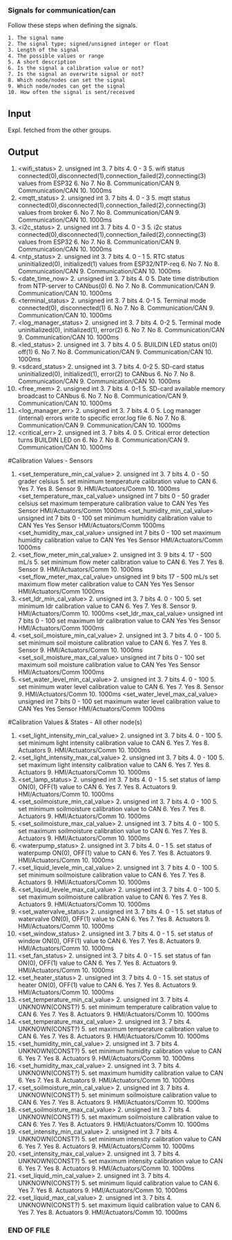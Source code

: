 ### Signals for communication/can

Follow these steps when defining the signals.

    1. The signal name
    2. The signal type; signed/unsigned integer or float
    3. Length of the signal
    4. The possible values or range
    5. A short description
    6. Is the signal a calibration value or not?
    7. Is the signal an overwrite signal or not?
    8. Which node/nodes can set the signal
    9. Which node/nodes can get the signal
    10. How often the signal is sent/received

## Input
Expl. fetched from the other groups.

## Output
1.  <wifi_status>     2.  unsigned int    3.  7 bits    4.  0 - 3    5.  wifi status connected(0),disconnected(1),connection_failed(2),connecting(3) values from ESP32      6.  No     7.  No      8.  Communication/CAN         9.  Communication/CAN              10. 1000ms
1.  <mqtt_status>     2.  unsigned int    3.  7 bits    4.  0 - 3    5.  mqtt status connected(0),disconnected(1),connection_failed(2),connecting(3) values from broker      6.  No     7.  No      8.  Communication/CAN         9.  Communication/CAN              10. 1000ms
1.  <i2c_status>     2.  unsigned int    3.  7 bits    4.  0 - 3    5.  i2c status connected(0),disconnected(1),connection_failed(2),connecting(3) values from ESP32      6.  No     7.  No      8.  Communication/CAN         9.  Communication/CAN              10. 1000ms
1.  <ntp_status>     2.  unsigned int    3.  7 bits    4.  0 - 1    5.  RTC status uninitialized(0), initialized(1) values from ESP32/NTP-req      6.  No     7.  No      8.  Communication/CAN         9.  Communication/CAN              10. 1000ms
1.  <date_time_now>     2.  unsigned int    3.  7 bits    4.  0    5.  Date time distribution from NTP-server to CANbus(0)      6.  No     7.  No      8.  Communication/CAN         9.  Communication/CAN              10. 1000ms
1.  <terminal_status>     2.  unsigned int    3.  7 bits    4.  0-1    5.  Terminal mode connected(0), disconnected(1)      6.  No     7.  No      8.  Communication/CAN         9.  Communication/CAN              10. 1000ms
1.  <log_manager_status>     2.  unsigned int    3.  7 bits    4.  0-2    5.  Terminal mode uninitialized(0), initialized(1), error(2)      6.  No     7.  No      8.  Communication/CAN         9.  Communication/CAN              10. 1000ms
1.  <led_status>     2.  unsigned int    3.  7 bits    4.  0    5.  BUILDIN LED status on(0) off(1)       6.  No     7.  No      8.  Communication/CAN         9.  Communication/CAN              10. 1000ms
1.  <sdcard_status>     2.  unsigned int    3.  7 bits    4.  0-2    5.  SD-card status uninitialized(0), initialized(1), error(2) to CANbus      6.  No     7.  No      8.  Communication/CAN         9.  Communication/CAN              10. 1000ms
1.  <free_mem>     2.  unsigned int    3.  7 bits    4.  0-1    5.  SD-card available memory broadcast to CANbus      6.  No     7.  No      8.  Communication/CAN         9.  Communication/CAN              10. 1000ms
1.  <log_manager_err>     2.  unsigned int    3.  7 bits    4.  0    5.  Log manager (internal) errors write to specific error.log file      6.  No     7.  No      8.  Communication/CAN         9.  Communication/CAN              10. 1000ms
1.  <critical_err>     2.  unsigned int    3.  7 bits    4.  0    5.  Critical error detection turns BUILDIN LED on      6.  No     7.  No      8.  Communication/CAN         9.  Communication/CAN              10. 1000ms

#Calibration Values - Sensors
1.  <set_temperature_min_cal_value>     2.  unsigned int    3.  7 bits  4.  0 - 50 grader celsius   5.  set minimum temperature calibration value to CAN      6.  Yes     7.  Yes      8.  Sensor         9.  HMI/Actuators/Comm              10. 1000ms
    <set_temperature_max_cal_value>         unsigned int        7 bits      0 - 50 grader celsius       set maximum temperature calibration value to CAN          Yes         Yes          Sensor             HMI/Actuators/Comm                  1000ms
    <set_humidity_min_cal_value>            unsigned int        7 bits      0 - 100                     set minimum humidity calibration value to CAN             Yes         Yes          Sensor             HMI/Actuators/Comm                  1000ms
    <set_humidity_max_cal_value>            unsigned int        7 bits      0 - 100                     set maximum humidity calibration value to CAN             Yes         Yes          Sensor             HMI/Actuators/Comm                  1000ms
1.  <set_flow_meter_min_cal_value>      2.  unsigned int    3.  9 bits  4.  17 - 500 mL/s           5.  set minimum flow meter calibration value to CAN       6.  Yes     7.  Yes      8.  Sensor         9.  HMI/Actuators/Comm              10. 1000ms
    <set_flow_meter_max_cal_value>          unsigned int        9 bits      17 - 500 mL/s               set maximum flow meter calibration value to CAN           Yes         Yes          Sensor             HMI/Actuators/Comm                  1000ms
1.  <set_ldr_min_cal_value>             2.  unsigned int    3.  7 bits  4.  0 - 100                 5.  set minimum ldr calibration value to CAN              6.  Yes     7.  Yes      8.  Sensor         9.  HMI/Actuators/Comm              10. 1000ms
    <set_ldr_max_cal_value>                 unsigned int        7 bits      0 - 100                     set maximum ldr calibration value to CAN                  Yes         Yes          Sensor             HMI/Actuators/Comm                  1000ms
1.  <set_soil_moisture_min_cal_value>   2.  unsigned int    3.  7 bits  4.  0 - 100                 5.  set minimum soil moisture calibration value to CAN    6.  Yes     7.  Yes      8.  Sensor         9.  HMI/Actuators/Comm              10. 1000ms
    <set_soil_moisture_max_cal_value>       unsigned int        7 bits      0 - 100                     set maximum soil moisture calibration value to CAN        Yes         Yes          Sensor             HMI/Actuators/Comm                  1000ms
1.  <set_water_level_min_cal_value>     2.  unsigned int    3.  7 bits  4.  0 - 100                 5.  set minimum water level calibration value to CAN      6.  Yes     7.  Yes      8.  Sensor         9.  HMI/Actuators/Comm              10. 1000ms
    <set_water_level_max_cal_value>         unsigned int        7 bits      0 - 100                     set maximum water level calibration value to CAN          Yes         Yes          Sensor             HMI/Actuators/Comm                  1000ms

#Calibration Values & States - All other node(s)
1.  <set_light_intensity_min_cal_value>     2.  unsigned int    3.  7 bits  4.  0 - 100   5.  set minimum light intensity calibration value to CAN      6.  Yes     7.  Yes      8.  Actuators         9.  HMI/Actuators/Comm              10. 1000ms
1.  <set_light_intensity_max_cal_value>     2.  unsigned int    3.  7 bits  4.  0 - 100   5.  set maximum light intensity calibration value to CAN      6.  Yes     7.  Yes      8.  Actuators         9.  HMI/Actuators/Comm              10. 1000ms
1.  <set_lamp_status>     2.  unsigned int    3.  7 bits  4.  0 - 1   5.  set status of lamp ON(0), OFF(1) value to CAN      6.  Yes     7.  Yes      8.  Actuators         9.  HMI/Actuators/Comm              10. 1000ms
1.  <set_soilmoisture_min_cal_value>     2.  unsigned int    3.  7 bits  4.  0 - 100   5.  set minimum soilmoisture calibration value to CAN      6.  Yes     7.  Yes      8.  Actuators         9.  HMI/Actuators/Comm              10. 1000ms
1.  <set_soilmoisture_max_cal_value>     2.  unsigned int    3.  7 bits  4.  0 - 100   5.  set maximum soilmoisture calibration value to CAN      6.  Yes     7.  Yes      8.  Actuators         9.  HMI/Actuators/Comm              10. 1000ms
1.  <waterpump_status>     2.  unsigned int    3.  7 bits  4.  0 - 1   5.  set status of waterpump ON(0), OFF(1) value to CAN      6.  Yes     7.  Yes      8.  Actuators         9.  HMI/Actuators/Comm              10. 1000ms
1.  <set_liquid_levele_min_cal_value>     2.  unsigned int    3.  7 bits  4.  0 - 100   5.  set minimum soilmoisture calibration value to CAN      6.  Yes     7.  Yes      8.  Actuators         9.  HMI/Actuators/Comm              10. 1000ms
1.  <set_liquid_levele_max_cal_value>     2.  unsigned int    3.  7 bits  4.  0 - 100   5.  set maximum soilmoisture calibration value to CAN      6.  Yes     7.  Yes      8.  Actuators         9.  HMI/Actuators/Comm              10. 1000ms
1.  <set_watervalve_status>     2.  unsigned int    3.  7 bits  4.  0 - 1   5.  set status of watervalve ON(0), OFF(1) value to CAN      6.  Yes     7.  Yes      8.  Actuators         9.  HMI/Actuators/Comm              10. 1000ms
1.  <set_window_status>     2.  unsigned int    3.  7 bits  4.  0 - 1   5.  set status of window ON(0), OFF(1) value to CAN      6.  Yes     7.  Yes      8.  Actuators         9.  HMI/Actuators/Comm              10. 1000ms
1.  <set_fan_status>     2.  unsigned int    3.  7 bits  4.  0 - 1   5.  set status of fan ON(0), OFF(1) value to CAN      6.  Yes     7.  Yes      8.  Actuators         9.  HMI/Actuators/Comm              10. 1000ms
1.  <set_heater_status>     2.  unsigned int    3.  7 bits  4.  0 - 1   5.  set status of heater ON(0), OFF(1) value to CAN      6.  Yes     7.  Yes      8.  Actuators         9.  HMI/Actuators/Comm              10. 1000ms
1.  <set_temperature_min_cal_value>     2.  unsigned int    3.  7 bits  4.  UNKNOWN(CONST?)   5.  set minimum temperature calibration value to CAN      6.  Yes     7.  Yes      8.  Actuators         9.  HMI/Actuators/Comm              10. 1000ms
1.  <set_temperature_max_cal_value>     2.  unsigned int    3.  7 bits  4.  UNKNOWN(CONST?)   5.  set maximum temperature calibration value to CAN      6.  Yes     7.  Yes      8.  Actuators         9.  HMI/Actuators/Comm              10. 1000ms
1.  <set_humidity_min_cal_value>     2.  unsigned int    3.  7 bits  4.  UNKNOWN(CONST?)   5.  set minimum humidity calibration value to CAN      6.  Yes     7.  Yes      8.  Actuators         9.  HMI/Actuators/Comm              10. 1000ms
1.  <set_humidity_max_cal_value>     2.  unsigned int    3.  7 bits  4.  UNKNOWN(CONST?)   5.  set maximum humidity calibration value to CAN      6.  Yes     7.  Yes      8.  Actuators         9.  HMI/Actuators/Comm              10. 1000ms
1.  <set_soilmoisture_min_cal_value>     2.  unsigned int    3.  7 bits  4.  UNKNOWN(CONST?)   5.  set minimum soilmoisture calibration value to CAN      6.  Yes     7.  Yes      8.  Actuators         9.  HMI/Actuators/Comm              10. 1000ms
1.  <set_soilmoisture_max_cal_value>     2.  unsigned int    3.  7 bits  4.  UNKNOWN(CONST?)   5.  set maximum soilmoisture calibration value to CAN      6.  Yes     7.  Yes      8.  Actuators         9.  HMI/Actuators/Comm              10. 1000ms
1.  <set_intensity_min_cal_value>     2.  unsigned int    3.  7 bits  4.  UNKNOWN(CONST?)   5.  set minimum intensity calibration value to CAN      6.  Yes     7.  Yes      8.  Actuators         9.  HMI/Actuators/Comm              10. 1000ms
1.  <set_intensity_max_cal_value>     2.  unsigned int    3.  7 bits  4.  UNKNOWN(CONST?)   5.  set maximum intensity calibration value to CAN      6.  Yes     7.  Yes      8.  Actuators         9.  HMI/Actuators/Comm              10. 1000ms
1.  <set_liquid_min_cal_value>     2.  unsigned int    3.  7 bits  4.  UNKNOWN(CONST?)   5.  set minimum liquid calibration value to CAN      6.  Yes     7.  Yes      8.  Actuators         9.  HMI/Actuators/Comm              10. 1000ms
1.  <set_liquid_max_cal_value>     2.  unsigned int    3.  7 bits  4.  UNKNOWN(CONST?)   5.  set maximum liquid calibration value to CAN      6.  Yes     7.  Yes      8.  Actuators         9.  HMI/Actuators/Comm              10. 1000ms

### END OF FILE
